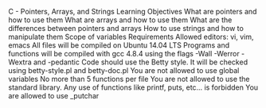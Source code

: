 C - Pointers, Arrays, and Strings
Learning Objectives
What are pointers and how to use them
What are arrays and how to use them
What are the differences between pointers and arrays
How to use strings and how to manipulate them
Scope of variables
Requirements
Allowed editors: vi, vim, emacs
All files will be compiled on Ubuntu 14.04 LTS
Programs and functions will be compiled with gcc 4.8.4 using the flags -Wall -Werror -Wextra and -pedantic
Code should use the Betty style. It will be checked using betty-style.pl and betty-doc.pl
You are not allowed to use global variables
No more than 5 functions per file
You are not allowed to use the standard library. Any use of functions like printf, puts, etc… is forbidden
You are allowed to use _putchar
